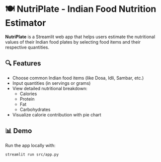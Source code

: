 # 🍽️ NutriPlate - Indian Food Nutrition Estimator

**NutriPlate** is a Streamlit web app that helps users estimate the nutritional values of their Indian food plates by selecting food items and their respective quantities.

## 🔍 Features

- Choose common Indian food items (like Dosa, Idli, Sambar, etc.)
- Input quantities (in servings or grams)
- View detailed nutritional breakdown:
  - Calories
  - Protein
  - Fat
  - Carbohydrates
- Visualize calorie contribution with pie chart

## 📊 Demo

Run the app locally with:

```bash
streamlit run src/app.py

